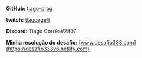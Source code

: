 **GitHub:** [tiago-prog](https://github.com/tiago-prog)

**twitch:** [tiagoegelli](https://www.twitch.tv/tiagoegelli)

**Discord:** Tiago Corrêa#2807

**Minha resolução do desafio:** [www.desafio333.com](https://desafio333v6.netlify.com)
